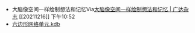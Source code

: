 - 大脑像空间一样绘制想法和记忆Via[大脑像空间一样绘制想法和记忆 | 广达杂志](https://www.quantamagazine.org/the-brain-maps-out-ideas-and-memories-like-spaces-20190114/) [[20211216]] 下午10:52
- [六边形网络单元.kdb](hook://file/6y591rdEa?p=Y29tfmFwcGxlfkNsb3VkRG9jcy9Lbm93bGVkZ2UgZGF0YWJhc2UgYnVpbGRlcg==&n=%E5%85%AD%E8%BE%B9%E5%BD%A2%E7%BD%91%E7%BB%9C%E5%8D%95%E5%85%83.kdb)
